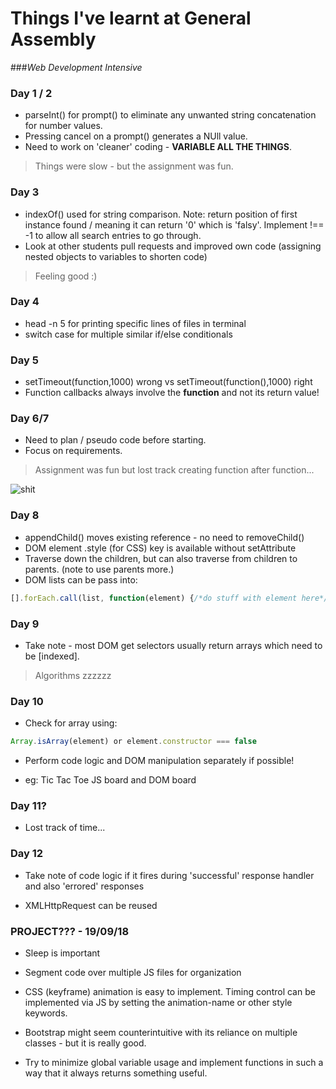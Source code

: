 # Things I've learnt at General Assembly
###*Web Development Intensive*
### Day 1 / 2
* parseInt() for prompt() to eliminate any unwanted string concatenation for number values.
* Pressing cancel on a prompt() generates a NUll value.
* Need to work on 'cleaner' coding - **VARIABLE ALL THE THINGS**.
>Things were slow - but the assignment was fun.

### Day 3
* indexOf() used for string comparison. Note: return position of first instance found / meaning it can return '0' which is 'falsy'. Implement !== -1 to allow all search entries to go through.
* Look at other students pull requests and improved own code (assigning nested objects to variables to shorten code)
>Feeling good :)

### Day 4
* head -n 5 for printing specific lines of files in terminal
* switch case for multiple similar if/else conditionals

### Day 5
* setTimeout(function,1000) wrong vs setTimeout(function(),1000) right
* Function callbacks always involve the **function** and not its return value!

### Day 6/7
* Need to plan / pseudo code before starting.
* Focus on requirements.
>Assignment was fun but lost track creating function after function...

![shit](https://media.giphy.com/media/26tnnpcYVRNJGlHy0/giphy.gif)

### Day 8
* appendChild() moves existing reference - no need to removeChild()
* DOM element .style (for CSS) key is available without setAttribute
* Traverse down the children, but can also traverse from children to parents. (note to use parents more.)
* DOM lists can be pass into: 
```javascript
[].forEach.call(list, function(element) {/*do stuff with element here*/})
```
### Day 9
* Take note - most DOM get selectors usually return arrays which need to be [indexed].

> Algorithms zzzzzz

### Day 10
* Check for array using:
```javascript
Array.isArray(element) or element.constructor === false
```
* Perform code logic and DOM manipulation separately if possible!

* eg: Tic Tac Toe JS board and DOM board

### Day 11?

* Lost track of time...

### Day 12

* Take note of code logic if it fires during 'successful' response handler and also 'errored' responses

* XMLHttpRequest can be reused

### PROJECT??? - 19/09/18

* Sleep is important

* Segment code over multiple JS files for organization

* CSS (keyframe) animation is easy to implement. Timing control can be implemented via JS by setting the animation-name or other style keywords.

* Bootstrap might seem counterintuitive with its reliance on multiple classes - but it is really good.

* Try to minimize global variable usage and implement functions in such a way that it always returns something useful. 